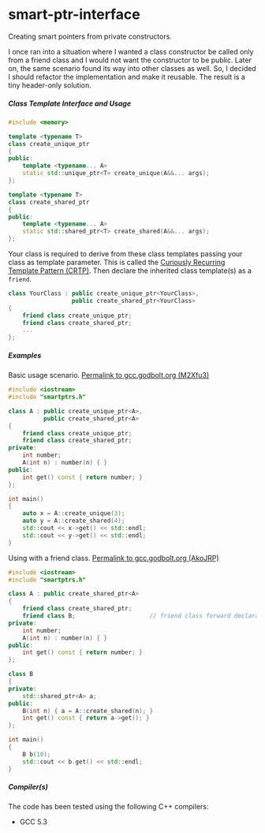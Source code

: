 # smart-ptr-interface
Creating smart pointers from private constructors.

I once ran into a situation where I wanted a class constructor be called only from a friend class and I would not want the constructor to be public.
Later on, the same scenario found its way into other classes as well.
So, I decided I should refactor the implementation and make it reusable.
The result is a tiny header-only solution.

##### Class Template Interface and Usage

``` cpp
#include <memory>

template <typename T>
class create_unique_ptr
{
public:
    template <typename... A>
    static std::unique_ptr<T> create_unique(A&&... args);
};

template <typename T>
class create_shared_ptr
{
public:
    template <typename... A>
    static std::shared_ptr<T> create_shared(A&&... args);
};
```

Your class is required to derive from these class templates passing your class as template parameter.
This is called the [Curiously Recurring Template Pattern (CRTP)](https://en.wikipedia.org/wiki/Curiously_recurring_template_pattern).
Then declare the inherited class template(s) as a `friend`.

``` cpp
class YourClass : public create_unique_ptr<YourClass>,
                  public create_shared_ptr<YourClass>
{
    friend class create_unique_ptr;
    friend class create_shared_ptr;
    ...
};
```

##### Examples

Basic usage scenario.
[Permalink to gcc.godbolt.org (M2Xfu3)](https://goo.gl/M2Xfu3)

``` cpp
#include <iostream>
#include "smartptrs.h"

class A : public create_unique_ptr<A>,
          public create_shared_ptr<A>
{
    friend class create_unique_ptr;
    friend class create_shared_ptr;
private:
    int number;
    A(int n) : number(n) { }
public:
    int get() const { return number; }
};

int main()
{
    auto x = A::create_unique(3);
    auto y = A::create_shared(4);
    std::cout << x->get() << std::endl;
    std::cout << y->get() << std::endl;
}
```

Using with a friend class.
[Permalink to gcc.godbolt.org (AkoJRP)](https://goo.gl/AkoJRP)

``` cpp
#include <iostream>
#include "smartptrs.h"

class A : public create_shared_ptr<A>
{
    friend class create_shared_ptr;
    friend class B;						// friend class forward declaration
private:
    int number;
    A(int n) : number(n) { }
public:
    int get() const { return number; }
};

class B
{
private:
    std::shared_ptr<A> a;
public:
    B(int n) { a = A::create_shared(n); }
    int get() const { return a->get(); }
};

int main()
{
    B b(10);
    std::cout << b.get() << std::endl;
}
```

##### Compiler(s)

The code has been tested using the following C++ compilers:

* GCC 5.3
